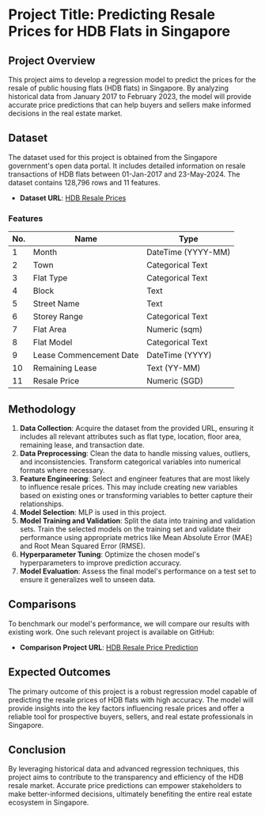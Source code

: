 # Project Title: Predicting Resale Prices for HDB Flats in Singapore

## Project Overview

This project aims to develop a regression model to predict the prices for the resale of public housing flats (HDB flats) in Singapore. By analyzing historical data from January 2017 to February 2023, the model will provide accurate price predictions that can help buyers and sellers make informed decisions in the real estate market.

## Dataset

The dataset used for this project is obtained from the Singapore government's open data portal. It includes detailed information on resale transactions of HDB flats between 01-Jan-2017 and 23-May-2024. The dataset contains 128,796 rows and 11 features.

- **Dataset URL**: [HDB Resale Prices](https://beta.data.gov.sg/datasets/d_8b84c4ee58e3cfc0ece0d773c8ca6abc/view)


### Features

| No. | Name                     | Type                   |
|-----|--------------------------|------------------------|
| 1   | Month                    | DateTime (YYYY-MM)     |
| 2   | Town                     | Categorical Text       |
| 3   | Flat Type                | Categorical Text       |
| 4   | Block                    | Text                   |
| 5   | Street Name              | Text                   |
| 6   | Storey Range             | Categorical Text       |
| 7   | Flat Area                | Numeric (sqm)          |
| 8   | Flat Model               | Categorical Text       |
| 9   | Lease Commencement Date  | DateTime (YYYY)        |
| 10  | Remaining Lease          | Text (YY-MM)           |
| 11  | Resale Price             | Numeric (SGD)          |

## Methodology

1. **Data Collection**: Acquire the dataset from the provided URL, ensuring it includes all relevant attributes such as flat type, location, floor area, remaining lease, and transaction date.
2. **Data Preprocessing**: Clean the data to handle missing values, outliers, and inconsistencies. Transform categorical variables into numerical formats where necessary.
3. **Feature Engineering**: Select and engineer features that are most likely to influence resale prices. This may include creating new variables based on existing ones or transforming variables to better capture their relationships.
4. **Model Selection**: MLP is used in this project.
5. **Model Training and Validation**: Split the data into training and validation sets. Train the selected models on the training set and validate their performance using appropriate metrics like Mean Absolute Error (MAE) and Root Mean Squared Error (RMSE).
6. **Hyperparameter Tuning**: Optimize the chosen model's hyperparameters to improve prediction accuracy.
7. **Model Evaluation**: Assess the final model's performance on a test set to ensure it generalizes well to unseen data.

## Comparisons

To benchmark our model's performance, we will compare our results with existing work. One such relevant project is available on GitHub:

- **Comparison Project URL**: [HDB Resale Price Prediction](https://github.com/JosiahMendes/HDB-Resale-Price-Prediction.git)

## Expected Outcomes

The primary outcome of this project is a robust regression model capable of predicting the resale prices of HDB flats with high accuracy. The model will provide insights into the key factors influencing resale prices and offer a reliable tool for prospective buyers, sellers, and real estate professionals in Singapore.

## Conclusion

By leveraging historical data and advanced regression techniques, this project aims to contribute to the transparency and efficiency of the HDB resale market. Accurate price predictions can empower stakeholders to make better-informed decisions, ultimately benefiting the entire real estate ecosystem in Singapore.
